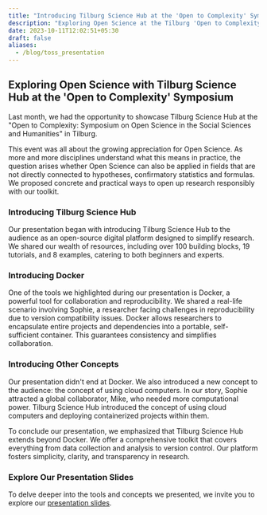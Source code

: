 ```yaml
---
title: "Introducing Tilburg Science Hub at the 'Open to Complexity' Symposium"
description: "Exploring Open Science at the Tilburg 'Open to Complexity' Symposium"
date: 2023-10-11T12:02:51+05:30
draft: false
aliases:
  - /blog/toss_presentation
---
```

## **Exploring Open Science with Tilburg Science Hub at the 'Open to Complexity' Symposium** ##

Last month, we had the opportunity to showcase Tilburg Science Hub at the "Open to Complexity: Symposium on Open Science in the Social Sciences and Humanities" in Tilburg. 

This event was all about the growing appreciation for Open Science. As more and more disciplines understand what this means in practice, the question arises whether Open Science can also be applied in fields that are not directly connected to hypotheses, confirmatory statistics and formulas.
We proposed concrete and practical ways to open up research responsibly with our toolkit. 

### **Introducing Tilburg Science Hub**

Our presentation began with introducing Tilburg Science Hub to the audience as an open-source digital platform designed to simplify research. We shared our wealth of resources, including over 100 building blocks, 19 tutorials, and 8 examples, catering to both beginners and experts. 

### **Introducing Docker**

One of the tools we highlighted during our presentation is Docker, a powerful tool for collaboration and reproducibility. We shared a real-life scenario involving Sophie, a researcher facing challenges in reproducibility due to version compatibility issues. Docker allows researchers to encapsulate entire projects and dependencies into a portable, self-sufficient container. This guarantees consistency and simplifies collaboration.

### **Introducing Other Concepts**

Our presentation didn't end at Docker. We also introduced a new concept to the audience: the concept of using cloud computers. In our story, Sophie attracted a global collaborator, Mike, who needed more computational power. Tilburg Science Hub introduced the concept of using cloud computers and deploying containerized projects within them.

To conclude our presentation, we emphasized that Tilburg Science Hub extends beyond Docker. We offer a comprehensive toolkit that covers everything from data collection and analysis to version control. Our platform fosters simplicity, clarity, and transparency in research.

### **Explore Our Presentation Slides**
To delve deeper into the tools and concepts we presented, we invite you to explore our [presentation slides](TOSS_presentation_slides.pptx). 
